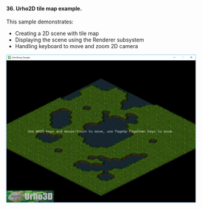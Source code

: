#### 36. Urho2D tile map example.

This sample demonstrates:
- Creating a 2D scene with tile map
- Displaying the scene using the Renderer subsystem
- Handling keyboard to move and zoom 2D camera

![Screenshot](Screenshot.png)